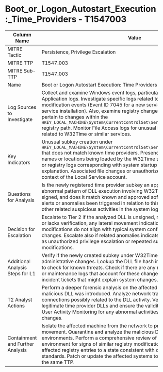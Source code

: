 # Boot_or_Logon_Autostart_Execution:_Time_Providers - T1547003

| Column Name | Value |
|-------------|-------|
| MITRE Tactic | Persistence, Privilege Escalation |
| MITRE TTP | T1547.003 |
| MITRE Sub-TTP | T1547.003 |
| Name | Boot or Logon Autostart Execution: Time Providers |
| Log Sources to Investigate | Collect and examine Windows event logs, particularly Security, System, and Application logs. Investigate specific logs related to service creation and modification events (Event ID 7045 for a new service, and Event ID 4697 for a service installation). Also, examine registry change events (Event ID 4657) that pertain to changes within the `HKEY_LOCAL_MACHINE\System\CurrentControlSet\Services\W32Time\TimeProviders\` registry path. Monitor File Access logs for unusual DLL loads, especially those related to W32Time or similar services. |
| Key Indicators | Unusual subkey creation under `HKEY_LOCAL_MACHINE\System\CurrentControlSet\Services\W32Time\TimeProviders\` that does not match known time providers. Presence of DLLs with unexpected names or locations being loaded by the W32Time service. New entries in service or registry logs corresponding with system startup without prior approval or explanation. Associated file changes or unauthorized DLL execution in the context of the Local Service account. |
| Questions for Analysis | Is the newly registered time provider subkey an approved entry? Is there an abnormal pattern of DLL execution involving W32Time? Is the associated DLL signed, and does it match known and approved software? Have any associated alerts or anomalies been triggered in relation to this activity in the past? Are there other related suspicious activities in the system logs? |
| Decision for Escalation | Escalate to Tier 2 if the analyzed DLL is unsigned, resides in an unusual directory or lacks verification, any lateral movement indications, or if the W32Time-related modifications do not align with typical system configurations or approved changes. Escalate also if related anomalies indicate potential compromise such as unauthorized privilege escalation or repeated suspicious registry key modifications. |
| Additional Analysis Steps for L1 | Verify if the newly created subkey under W32Time is correlated with approved administrative changes. Lookup the DLL file hash in threat intelligence databases to check for known threats. Check if there are any recent administrative activities or maintenance logs that account for these changes. Correlate with any open incident tickets that might explain system changes. |
| T2 Analyst Actions | Perform a deeper forensic analysis on the affected system to determine how the malicious DLL was introduced. Analyze network traffic for suspicious outbound connections possibly related to the DLL activity. Verify against whitelist of legitimate time provider DLLs and ensure the validity of file signatures. Conduct User Activity Monitoring for any abnormal activities preceding the suspicious changes. |
| Containment and Further Analysis | Isolate the affected machine from the network to prevent potential lateral movement. Quarantine and analyze the malicious DLL using sandbox environments. Perform a comprehensive review of similar systems within the environment for signs of similar registry modifications. Clean or restore the affected registry entries to a state consistent with organization-operated standards. Patch or update the affected systems to prevent re-exploitation using the same TTP. |
